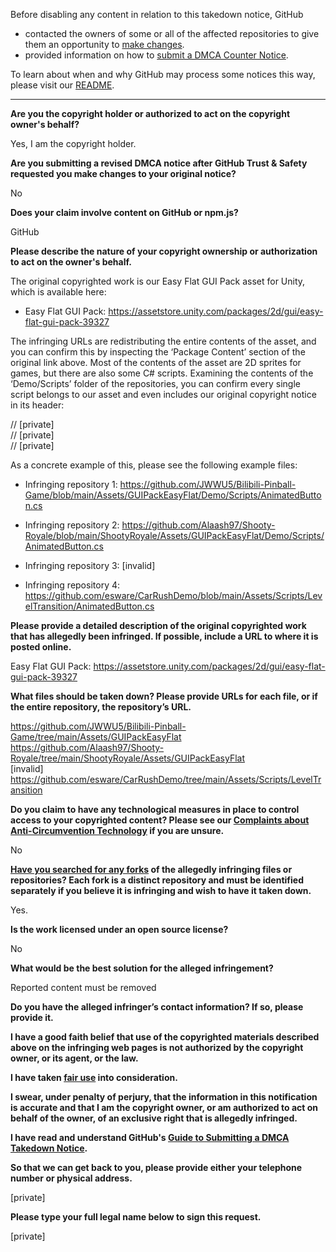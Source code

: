Before disabling any content in relation to this takedown notice, GitHub
- contacted the owners of some or all of the affected repositories to give them an opportunity to [make changes](https://docs.github.com/en/github/site-policy/dmca-takedown-policy#a-how-does-this-actually-work).
- provided information on how to [submit a DMCA Counter Notice](https://docs.github.com/en/articles/guide-to-submitting-a-dmca-counter-notice).

To learn about when and why GitHub may process some notices this way, please visit our [README](https://github.com/github/dmca/blob/master/README.md#anatomy-of-a-takedown-notice).

---

**Are you the copyright holder or authorized to act on the copyright owner's behalf?**  
  
Yes, I am the copyright holder.  
  
**Are you submitting a revised DMCA notice after GitHub Trust & Safety requested you make changes to your original notice?**  
  
No  
  
**Does your claim involve content on GitHub or npm.js?**  
  
GitHub  
  
**Please describe the nature of your copyright ownership or authorization to act on the owner's behalf.**  
  
The original copyrighted work is our Easy Flat GUI Pack asset for Unity, which is available here:  
  
- Easy Flat GUI Pack: https://assetstore.unity.com/packages/2d/gui/easy-flat-gui-pack-39327  
  
The infringing URLs are redistributing the entire contents of the asset, and you can confirm this by inspecting the ‘Package Content’ section of the original link above. Most of the contents of the asset are 2D sprites for games, but there are also some C# scripts. Examining the contents of the ‘Demo/Scripts’ folder of the repositories, you can confirm every single script belongs to our asset and even includes our original copyright notice in its header:  
  
// [private]   
// [private]    
// [private]    
  
As a concrete example of this, please see the following example files:  
  
- Infringing repository 1: https://github.com/JWWU5/Bilibili-Pinball-Game/blob/main/Assets/GUIPackEasyFlat/Demo/Scripts/AnimatedButton.cs  
  
- Infringing repository 2: https://github.com/Alaash97/Shooty-Royale/blob/main/ShootyRoyale/Assets/GUIPackEasyFlat/Demo/Scripts/AnimatedButton.cs  
  
- Infringing repository 3: [invalid]
  
- Infringing repository 4: https://github.com/esware/CarRushDemo/blob/main/Assets/Scripts/LevelTransition/AnimatedButton.cs  
  
**Please provide a detailed description of the original copyrighted work that has allegedly been infringed. If possible, include a URL to where it is posted online.**  
  
Easy Flat GUI Pack: https://assetstore.unity.com/packages/2d/gui/easy-flat-gui-pack-39327  
  
**What files should be taken down? Please provide URLs for each file, or if the entire repository, the repository’s URL.**  
  
https://github.com/JWWU5/Bilibili-Pinball-Game/tree/main/Assets/GUIPackEasyFlat  
https://github.com/Alaash97/Shooty-Royale/tree/main/ShootyRoyale/Assets/GUIPackEasyFlat  
[invalid]   
https://github.com/esware/CarRushDemo/tree/main/Assets/Scripts/LevelTransition  
  
**Do you claim to have any technological measures in place to control access to your copyrighted content? Please see our <a href="https://docs.github.com/articles/guide-to-submitting-a-dmca-takedown-notice#complaints-about-anti-circumvention-technology">Complaints about Anti-Circumvention Technology</a> if you are unsure.**  
  
No  
  
**<a href="https://docs.github.com/articles/dmca-takedown-policy#b-what-about-forks-or-whats-a-fork">Have you searched for any forks</a> of the allegedly infringing files or repositories? Each fork is a distinct repository and must be identified separately if you believe it is infringing and wish to have it taken down.**  
  
Yes.  
  
**Is the work licensed under an open source license?**  
  
No  
  
**What would be the best solution for the alleged infringement?**  
  
Reported content must be removed  
  
**Do you have the alleged infringer’s contact information? If so, please provide it.**  
  
**I have a good faith belief that use of the copyrighted materials described above on the infringing web pages is not authorized by the copyright owner, or its agent, or the law.**  
  
**I have taken <a href="https://www.lumendatabase.org/topics/22">fair use</a> into consideration.**  
  
**I swear, under penalty of perjury, that the information in this notification is accurate and that I am the copyright owner, or am authorized to act on behalf of the owner, of an exclusive right that is allegedly infringed.**  
  
**I have read and understand GitHub's <a href="https://docs.github.com/articles/guide-to-submitting-a-dmca-takedown-notice/">Guide to Submitting a DMCA Takedown Notice</a>.**  
  
**So that we can get back to you, please provide either your telephone number or physical address.**  
  
[private]   
  
**Please type your full legal name below to sign this request.**  
  
[private]   
